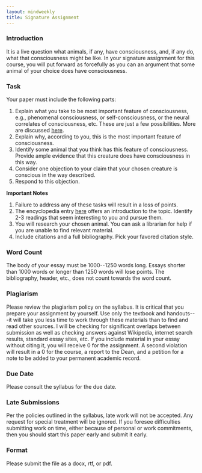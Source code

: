 ```yaml
---
layout: mindweekly
title: Signature Assignment
---
```

  

### Introduction

It is a live question what animals, if any, have consciousness, and, if any do, what that consciousness might be like. In your signature assignment for this course, you will put forward as forcefully as you can an argument that some animal of your choice does have consciousness. 

### Task

Your paper must include the following parts:     

1. Explain what you take to be most important feature of consciousness, e.g., phenomenal consciousness, or self-consciousness, or the neural correlates of consciousness, etc. These are just a few possibilities. More are discussed [here](https://plato.stanford.edu/entries/consciousness-animal/).   
2. Explain why, according to you, this is the most important feature of consciousness. 
3. Identify some animal that you think has this feature of consciousness. Provide ample evidence that this creature does have consciousness in this way. 
4. Consider one objection to your claim that your chosen creature is conscious in the way described. 
5. Respond to this objection. 

**Important Notes**

1. Failure to address any of these tasks will result in a loss of points. 
2. The encyclopedia entry [here](https://plato.stanford.edu/entries/consciousness-animal/) offers an introduction to the topic. Identify 2-3 readings that seem interesting to you and pursue them.  
3. You will research your chosen animal. You can ask a librarian for help if you are unable to find relevant material. 
4. Include citations and a full bibliography. Pick your favored citation style. 


### Word Count

The body of your essay must be 1000--1250 words long. Essays shorter than 1000 words or longer than 1250 words will lose points. The bibliography, header, etc., does not count towards the word count. 

### Plagiarism

Please review the plagiarism policy on the syllabus. It is critical that you prepare your assignment by yourself. Use only the textbook and handouts---it will take you less time to work through these materials than to find and read other sources. I will be checking for significant overlaps between submission as well as checking answers against Wikipedia, internet search results, standard essay sites, etc. If you include material in your essay without citing it, you will receive 0 for the assignment. A second violation will result in a 0 for the course, a report to the Dean, and a petition for a note to be added to your permanent academic record. 

### Due Date
Please consult the syllabus for the due date.

### Late Submissions

Per the policies outlined in the syllabus, late work will not be accepted. Any request for special treatment will be ignored. If you foresee difficulties submitting work on time, either because of personal or work commitments, then you should start this paper early and submit it early. 

### Format
Please submit the file as a docx, rtf, or pdf. 










